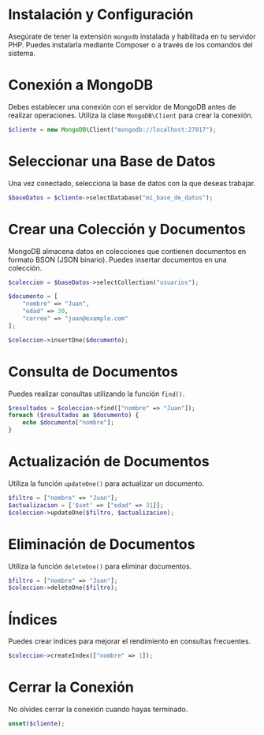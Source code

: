 # Instalación y Configuración
   Asegúrate de tener la extensión `mongodb` instalada y habilitada en tu servidor PHP. Puedes instalarla mediante Composer o a través de los comandos del sistema.

# Conexión a MongoDB
   Debes establecer una conexión con el servidor de MongoDB antes de realizar operaciones. Utiliza la clase `MongoDB\Client` para crear la conexión.

   ```php
   $cliente = new MongoDB\Client("mongodb://localhost:27017");
   ```

# Seleccionar una Base de Datos
   Una vez conectado, selecciona la base de datos con la que deseas trabajar.

   ```php
   $baseDatos = $cliente->selectDatabase("mi_base_de_datos");
   ```

# Crear una Colección y Documentos
   MongoDB almacena datos en colecciones que contienen documentos en formato BSON (JSON binario). Puedes insertar documentos en una colección.

   ```php
   $coleccion = $baseDatos->selectCollection("usuarios");
   
   $documento = [
       "nombre" => "Juan",
       "edad" => 30,
       "correo" => "juan@example.com"
   ];
   
   $coleccion->insertOne($documento);
   ```

# Consulta de Documentos
   Puedes realizar consultas utilizando la función `find()`.

   ```php
   $resultados = $coleccion->find(["nombre" => "Juan"]);
   foreach ($resultados as $documento) {
       echo $documento["nombre"];
   }
   ```

# Actualización de Documentos
   Utiliza la función `updateOne()` para actualizar un documento.

   ```php
   $filtro = ["nombre" => "Juan"];
   $actualizacion = ['$set' => ["edad" => 31]];
   $coleccion->updateOne($filtro, $actualizacion);
   ```

# Eliminación de Documentos
   Utiliza la función `deleteOne()` para eliminar documentos.

   ```php
   $filtro = ["nombre" => "Juan"];
   $coleccion->deleteOne($filtro);
   ```

# Índices
   Puedes crear índices para mejorar el rendimiento en consultas frecuentes.

   ```php
   $coleccion->createIndex(["nombre" => 1]);
   ```

# Cerrar la Conexión
   No olvides cerrar la conexión cuando hayas terminado.

   ```php
   unset($cliente);
   ```